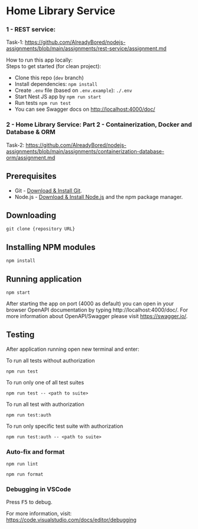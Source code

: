 # Home Library Service

### 1 - REST service:

Task-1: https://github.com/AlreadyBored/nodejs-assignments/blob/main/assignments/rest-service/assignment.md

How to run this app locally:  
 Steps to get started (for clean project):

- Clone this repo (`dev` branch)
- Install dependencies: `npm install`
- Create `.env` file (based on `.env.example`): `./.env`
- Start Nest JS app by `npm run start`
- Run tests `npm run test`
- You can see Swagger docs on [http://localhost:4000/doc/](http://localhost:4000/doc/)

### 2 - Home Library Service: Part 2 - Containerization, Docker and Database & ORM

Task-2: https://github.com/AlreadyBored/nodejs-assignments/blob/main/assignments/containerization-database-orm/assignment.md

## Prerequisites

- Git - [Download & Install Git](https://git-scm.com/downloads).
- Node.js - [Download & Install Node.js](https://nodejs.org/en/download/) and the npm package manager.

## Downloading

```
git clone {repository URL}
```

## Installing NPM modules

```
npm install
```

## Running application

```
npm start
```

After starting the app on port (4000 as default) you can open
in your browser OpenAPI documentation by typing http://localhost:4000/doc/.
For more information about OpenAPI/Swagger please visit https://swagger.io/.

## Testing

After application running open new terminal and enter:

To run all tests without authorization

```
npm run test
```

To run only one of all test suites

```
npm run test -- <path to suite>
```

To run all test with authorization

```
npm run test:auth
```

To run only specific test suite with authorization

```
npm run test:auth -- <path to suite>
```

### Auto-fix and format

```
npm run lint
```

```
npm run format
```

### Debugging in VSCode

Press <kbd>F5</kbd> to debug.

For more information, visit: https://code.visualstudio.com/docs/editor/debugging

